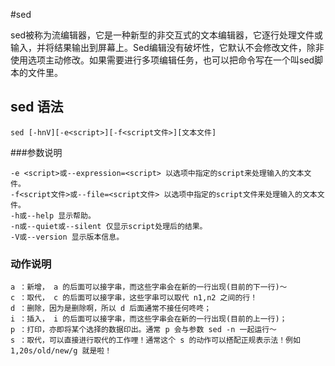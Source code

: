  #sed 

sed被称为流编辑器，它是一种新型的非交互式的文本编辑器，它逐行处理文件或输入，并将结果输出到屏幕上。Sed编辑没有破坏性，它默认不会修改文件，除非使用选项主动修改。如果需要进行多项编辑任务，也可以把命令写在一个叫sed脚本的文件里。
## sed 语法
```
sed [-hnV][-e<script>][-f<script文件>][文本文件]
```
###参数说明
```
-e <script>或--expression=<script> 以选项中指定的script来处理输入的文本文件。
-f<script文件>或--file=<script文件> 以选项中指定的script文件来处理输入的文本文件。
-h或--help 显示帮助。
-n或--quiet或--silent 仅显示script处理后的结果。
-V或--version 显示版本信息。 
```

### 动作说明
```
a ：新增， a 的后面可以接字串，而这些字串会在新的一行出现(目前的下一行)～
c ：取代， c 的后面可以接字串，这些字串可以取代 n1,n2 之间的行！
d ：删除，因为是删除啊，所以 d 后面通常不接任何咚咚；
i ：插入， i 的后面可以接字串，而这些字串会在新的一行出现(目前的上一行)；
p ：打印，亦即将某个选择的数据印出。通常 p 会与参数 sed -n 一起运行～
s ：取代，可以直接进行取代的工作哩！通常这个 s 的动作可以搭配正规表示法！例如 1,20s/old/new/g 就是啦！
```